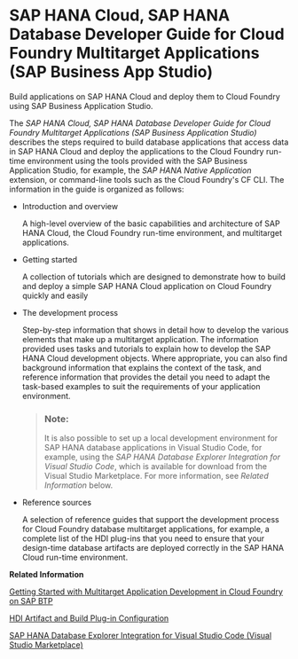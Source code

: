 <!-- loiof8e431e3cdc14516b4ba8c9932afd1f4 -->

# SAP HANA Cloud, SAP HANA Database Developer Guide for Cloud Foundry Multitarget Applications \(SAP Business App Studio\)

Build applications on SAP HANA Cloud and deploy them to Cloud Foundry using SAP Business Application Studio.

The *SAP HANA Cloud, SAP HANA Database Developer Guide for Cloud Foundry Multitarget Applications \(SAP Business Application Studio\)* describes the steps required to build database applications that access data in SAP HANA Cloud and deploy the applications to the Cloud Foundry run-time environment using the tools provided with the SAP Business Application Studio, for example, the *SAP HANA Native Application* extension, or command-line tools such as the Cloud Foundry's CF CLI. The information in the guide is organized as follows:

-   Introduction and overview

    A high-level overview of the basic capabilities and architecture of SAP HANA Cloud, the Cloud Foundry run-time environment, and multitarget applications.

-   Getting started

    A collection of tutorials which are designed to demonstrate how to build and deploy a simple SAP HANA Cloud application on Cloud Foundry quickly and easily

-   The development process

    Step-by-step information that shows in detail how to develop the various elements that make up a multitarget application. The information provided uses tasks and tutorials to explain how to develop the SAP HANA Cloud development objects. Where appropriate, you can also find background information that explains the context of the task, and reference information that provides the detail you need to adapt the task-based examples to suit the requirements of your application environment.

    > ### Note:  
    > It is also possible to set up a local development environment for SAP HANA database applications in Visual Studio Code, for example, using the *SAP HANA Database Explorer Integration for Visual Studio Code*, which is available for download from the Visual Studio Marketplace. For more information, see *Related Information* below.

-   Reference sources

    A selection of reference guides that support the development process for Cloud Foundry database multitarget applications, for example, a complete list of the HDI plug-ins that you need to ensure that your design-time database artifacts are deployed correctly in the SAP HANA Cloud run-time environment.


**Related Information**  


[Getting Started with Multitarget Application Development in Cloud Foundry on SAP BTP](20-HANA-Cloud-DB-Dev-Get-Started/getting-started-with-multitarget-application-development-in-cloud-foundry-on-sap-7f681c3.md "Multitarget applications running in Cloud Foundry on SAP Business Technology Platform (SAP BTP) must include a number of mandatory files that are used for configuration and deployment.")

[HDI Artifact and Build Plug-in Configuration](110-HANA-Cloud-DB-Dev-HDI-Plugins/hdi-artifact-and-build-plug-in-configuration-a86453d.md "In SAP HANA Cloud HDI, design-time artifacts are distinguished by means of a unique file suffix that must be mapped to an HDI build plug-in.")

[SAP HANA Database Explorer Integration for Visual Studio Code \(Visual Studio Marketplace\)](https://marketplace.visualstudio.com/items?itemName=SAPSE.hana-database-explorer)

